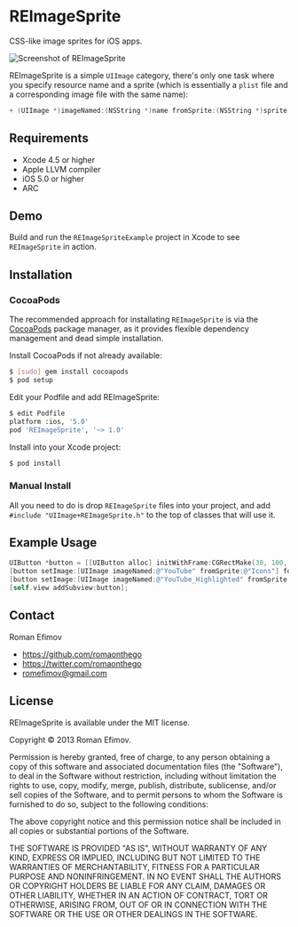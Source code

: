 # REImageSprite

CSS-like image sprites for iOS apps.

![Screenshot of REImageSprite](https://github.com/romaonthego/REImageSprite/raw/master/Screenshot.png "REImageSprite Screenshot")

REImageSprite is a simple `UIImage` category, there's only one task where you specify resource name and a sprite (which is essentially a `plist` file and a corresponding image file with the same name):

``` objective-c
+ (UIImage *)imageNamed:(NSString *)name fromSprite:(NSString *)sprite;
```

## Requirements
* Xcode 4.5 or higher
* Apple LLVM compiler
* iOS 5.0 or higher
* ARC

## Demo

Build and run the `REImageSpriteExample` project in Xcode to see `REImageSprite` in action.

## Installation

### CocoaPods

The recommended approach for installating `REImageSprite` is via the [CocoaPods](http://cocoapods.org/) package manager, as it provides flexible dependency management and dead simple installation.

Install CocoaPods if not already available:

``` bash
$ [sudo] gem install cocoapods
$ pod setup
```

Edit your Podfile and add REImageSprite:

``` bash
$ edit Podfile
platform :ios, '5.0'
pod 'REImageSprite', '~> 1.0'
```

Install into your Xcode project:

``` bash
$ pod install
```

### Manual Install

All you need to do is drop `REImageSprite` files into your project, and add `#include "UIImage+REImageSprite.h"` to the top of classes that will use it.

## Example Usage

``` objective-c
UIButton *button = [[UIButton alloc] initWithFrame:CGRectMake(30, 100, 50, 50)];
[button setImage:[UIImage imageNamed:@"YouTube" fromSprite:@"Icons"] forState:UIControlStateNormal];
[button setImage:[UIImage imageNamed:@"YouTube_Highlighted" fromSprite:@"Icons"] forState:UIControlStateHighlighted];
[self.view addSubview:button];
```

## Contact

Roman Efimov

- https://github.com/romaonthego
- https://twitter.com/romaonthego
- romefimov@gmail.com

## License

REImageSprite is available under the MIT license.

Copyright © 2013 Roman Efimov.

Permission is hereby granted, free of charge, to any person obtaining a copy of this software and associated documentation files (the "Software"), to deal in the Software without restriction, including without limitation the rights to use, copy, modify, merge, publish, distribute, sublicense, and/or sell copies of the Software, and to permit persons to whom the Software is furnished to do so, subject to the following conditions:

The above copyright notice and this permission notice shall be included in all copies or substantial portions of the Software.

THE SOFTWARE IS PROVIDED "AS IS", WITHOUT WARRANTY OF ANY KIND, EXPRESS OR IMPLIED, INCLUDING BUT NOT LIMITED TO THE WARRANTIES OF MERCHANTABILITY, FITNESS FOR A PARTICULAR PURPOSE AND NONINFRINGEMENT. IN NO EVENT SHALL THE AUTHORS OR COPYRIGHT HOLDERS BE LIABLE FOR ANY CLAIM, DAMAGES OR OTHER LIABILITY, WHETHER IN AN ACTION OF CONTRACT, TORT OR OTHERWISE, ARISING FROM, OUT OF OR IN CONNECTION WITH THE SOFTWARE OR THE USE OR OTHER DEALINGS IN THE SOFTWARE.

